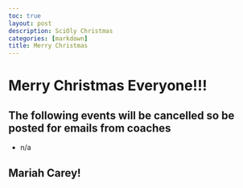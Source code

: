```yaml
---
toc: true
layout: post
description: SciOly Christmas
categories: [markdown]
title: Merry Christmas
---
```

# Merry Christmas Everyone!!!

## The following events will be cancelled so be posted for emails from coaches
- n/a

## Mariah Carey!